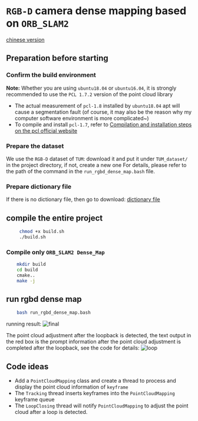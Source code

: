 # `RGB-D` camera dense mapping based on `ORB_SLAM2`

[chinese version](./README_CN.md)

## Preparation before starting

### Confirm the build environment

**Note:** Whether you are using `ubuntu18.04` or `ubuntu16.04`, it is strongly recommended to use the `PCL 1.7.2` version of the point cloud library

- The actual measurement of `pcl-1.8` installed by `ubuntu18.04` apt will cause a segmentation fault (of course, it may also be the reason why my computer software environment is more complicated~)
- To compile and install `pcl-1.7`, refer to [Compilation and installation steps on the pcl official website](https://github.com/PointCloudLibrary/pcl)

### Prepare the dataset

We use the `RGB-D` dataset of `TUM`: download it and put it under `TUM_dataset/` in the project directory, if not, create a new one
For details, please refer to the path of the command in the `run_rgbd_dense_map.bash` file.

### Prepare dictionary file

If there is no dictionary file, then go to download:
[dictionary file](https://github.com/raulmur/ORB_SLAM2)

## compile the entire project

```bash
     chmod +x build.sh
     ./build.sh
````

### Compile only `ORB_SLAM2 Dense_Map`

```bash
    mkdir build
    cd build
    cmake..
    make -j
````

## run rgbd dense map

```bash
    bash run_rgbd_dense_map.bash
````

running result:
![final](./images/final.gif)

The point cloud adjustment after the loopback is detected, the text output in the red box is the prompt information after the point cloud adjustment is completed after the loopback, see the code for details:
![loop](./images/loopclose3.png)

## Code ideas

- Add a `PointCloudMapping` class and create a thread to process and display the point cloud information of `keyframe`
- The `Tracking` thread inserts keyframes into the `PointCloudMapping` keyframe queue
- The `LoopClosing` thread will notify `PointCloudMapping` to adjust the point cloud after a loop is detected.
